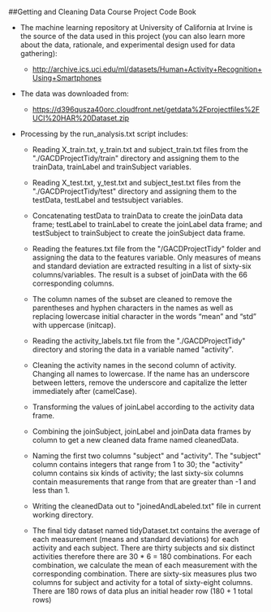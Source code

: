 ##Getting and Cleaning Data Course Project Code Book



* The machine learning repository at University of California at Irvine is the source of the data used in this project (you can also learn more about the data, rationale, and experimental design used for data gathering):
  + http://archive.ics.uci.edu/ml/datasets/Human+Activity+Recognition+Using+Smartphones
* The data was downloaded from:
  + https://d396qusza40orc.cloudfront.net/getdata%2Fprojectfiles%2FUCI%20HAR%20Dataset.zip
  
* Processing by the run_analysis.txt script includes:
  + Reading X_train.txt, y_train.txt and subject_train.txt files from the "./GACDProjectTidy/train" directory and assigning them to the trainData, trainLabel and trainSubject variables.
  
  + Reading X_test.txt, y_test.txt and subject_test.txt files from the "./GACDProjectTidy/test" directory and assigning them to the testData, testLabel and testsubject variables.
  
  + Concatenating testData to trainData to create the  joinData data frame; testLabel to trainLabel to create the joinLabel data frame; and testSubject to trainSubject to create the joinSubject data frame.
  
  + Reading the features.txt file from the "/GACDProjectTidy" folder and assigning the data to the features variable. Only measures of means and standard deviation are extracted resulting in a list of sixty-six columns/variables. The result is a subset of joinData with the 66 corresponding columns.
  
  + The column names of the subset are cleaned to remove the parentheses and hyphen characters in the names as well as replacing lowercase initial character in the words “mean” and “std” with uppercase (initcap).
  
  + Reading the activity_labels.txt file from the "./GACDProjectTidy" directory and storing the data in a variable named "activity".
  
  + Cleaning the activity names in the second column of activity. Changing all names to lowercase. If the name has an underscore between letters, remove the underscore and capitalize the letter immediately after (camelCase).

  + Transforming the values of joinLabel according to the activity data frame.
  
  + Combining the joinSubject, joinLabel and joinData data frames by column to get a new cleaned data frame named cleanedData.
  
  + Naming the first two columns "subject" and "activity". The "subject" column contains integers that range from 1 to 30; the "activity" column contains six kinds of activity; the last sixty-six columns contain measurements that range from that are greater than -1 and less than 1.

  + Writing the cleanedData out to "joinedAndLabeled.txt" file in current working directory.
  
  + The final tidy dataset named tidyDataset.txt contains the average of each measurement (means and standard deviations) for each activity and each subject. There are thirty subjects and six distinct activities therefore there are 30 * 6 = 180 combinations. For each combination, we calculate the mean of each measurement with the corresponding combination. There are sixty-six measures plus two columns for subject and activity for a total of sixty-eight columns.  There are 180 rows of data plus an initial header row (180 + 1 total rows)
